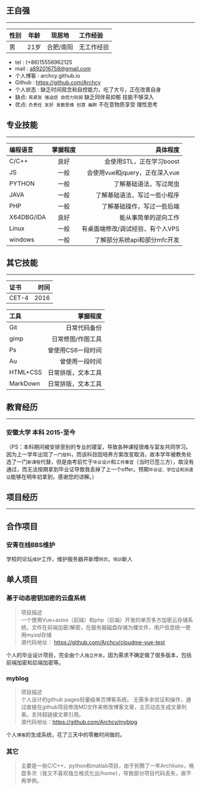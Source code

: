 ## 王自强 
--------------------------
| 性别 | 年龄  |  现居地   | 工作经验   |
| :--- | :---: | :-------: | :--------- |
| 男   | 21岁  | 合肥/南阳 | 无工作经验 |

* tel : (+86)15556962125 
* mail : a892016758@gmail.com  
* 个人博客 : archcy.github.io  
* Github : https://github.com/Archcy  
* 个人状态 : 缺乏时间观念和自控能力，吃了大亏，正在改善自身  
* 缺点: ```易紧张 强迫症 自控力较弱```  缺乏同伴易抑郁 技能不够深入  
* 优点: ```负责任 友好 发散思维 创意 幽默```  不在意物质享受 理性思考


## 专业技能
------------------------------
| 编程语言   | 掌握程度 |                         具体程度 |
| :--------- | :------: | -------------------------------: |
| C/C++      |   良好   |         会使用STL，正在学习boost |
| JS         |   一般   |   会使用vue和jquery，正在深入vue |
| PYTHON     |   一般   |           了解基础语法，写过爬虫 |
| JAVA       |   一般   |     了解基础语法，写过一些小程序 |
| PHP        |   一般   |       了解基础操作，写过一些后端 |
| X64DBG/IDA |   良好   |             能从事简单的逆向工作 |
| Linux      |   一般   | 有桌面端修改/调试经验，有个人VPS |
| windows    |   一般   |     了解部分系统api和部分mfc开发 |

## 其它技能
--------------------------------------
| 证书  | 时间 |
| :---- | ---: |
| CET-4 | 2016 |

| 工具     |           掌握程度 |
| :------- | -----------------: |
| Git      |       日常代码备份 |
| gimp     |  日常修图/作图工具 |
| Ps       |  曾使用CS6一段时间 |
| Au       |     曾使用一段时间 |
| HTML+CSS | 日常排版，文本工具 |
| MarkDown | 日常排版，文本工具 |

## 教育经历
--------------------------------------
### 安徽大学 本科 2015-至今
（PS：本科期间被安排至别的专业的寝室，导致各种课程很难与室友共同学习。因为上一学年出现了```一门挂科```，而该科目因培养方案改变取消，故本学年被教务处选了一门```新课程```代替，但是由考前忙于```毕业设计```和```工作事宜```（当时已签三方），故没有通过，而无法按期拿到毕业证导致我丢掉了上一个offer。预期```毕业证、学位证和派遣证```能够在明年初拿到，感谢您的谅解。）

## 项目经历
----------------------------------------
## 合作项目
### 安青在线BBS维护
学校的论坛```维护```工作，维护服务器并新增```网页```，```培训```新人

## 单人项目
### 基于动态密钥加密的云盘系统  
>项目描述</br>
一个使用Vue+axios（前端）和php（后端）开发的单页多方加密云存储系统，文件在前端加密/解密，在服务器磁盘存储为裸文件，用户信息统一使用mysql存储
</br>源代码地址： 
https://github.com/Archcy/cloudme-vue-test

个人的毕业设计项目，完全由个人```独立开发```，因为需求不确定做了很多版本，包括前端加密和后端加密等。

### myblog
>项目描述</br>
个人设计的github pages轻量级单页博客系统。
无需多余验证和操作，通过直接在github项目修改MD文件来修改博客文章，主页动态生成文章列表。支持超链接文章引用。</br>
源代码地址：https://github.com/Archcy/myblog

个人```博客```的生成系统，花了三天中的零散时间做的。

### 其它
>主要是一些C/C++、python和matlab项目，由于折腾了一年Archliunx，格盘多次（我又不喜欢独立格式化出/home），导致部分项目代码丢失，故不再举例。
